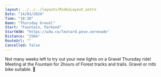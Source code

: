 ```yaml
---
layout: ../../../layouts/RidesLayout.astro
Date: "14/03/2024"
Time: "18:30"
Name: "Thursday Gravel"
Start: "Fountain, Parkend"
StartW3W: "https://w3w.co/leotard.pose.serenade"
Distance: "25Km"
RouteUrl: ""
Cancelled: false
---
```


Not many weeks left to try out your new lights on a Gravel Thursday ride!
Meeting at the Fountain for 2hours of Forest tracks and trails. Gravel or mtb bike suitable. 🙂